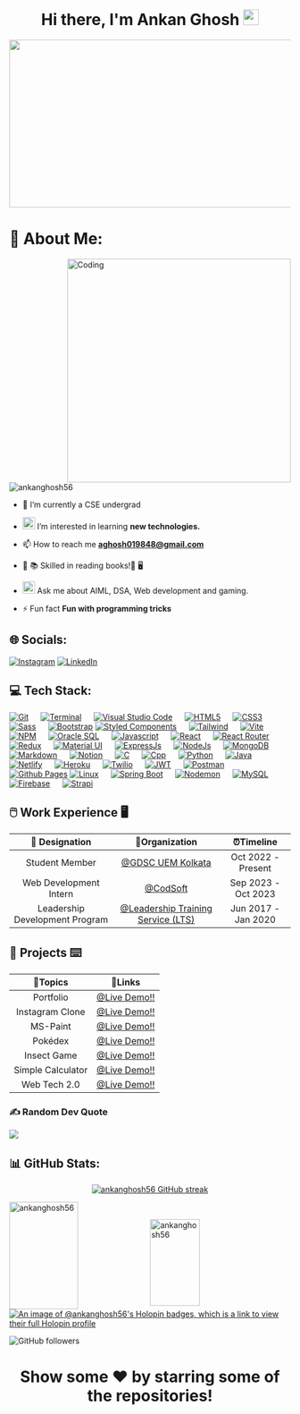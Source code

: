 <h1 align="center">Hi there, I'm Ankan Ghosh <img src="https://emojis.slackmojis.com/emojis/images/1531849430/4246/blob-sunglasses.gif?1531849430" width="28"/></h1>
<div align="center">
  <img src="https://media.giphy.com/media/dWesBcTLavkZuG35MI/giphy.gif" width="600" height="300"/>
</div>
<h1 align="left">💫 About Me:</h1>
<img align="right" alt="Coding" width="400" src="https://c.tenor.com/41I-iMyClCgAAAAd/programmer-programming.gif">

<img src="https://komarev.com/ghpvc/?username=ankanghosh56&label=Profile%20views&color=0e75b6&style=flat&color=blueviolet" alt="ankanghosh56" />

- 🌱 I’m currently a CSE undergrad
  
-  <img src="https://techstack-generator.vercel.app/react-icon.svg" alt="icon" width="22" height="22" /> I’m interested in learning **new technologies.**

- 📫 How to reach me **aghosh019848@gmail.com**
  
- 📖 📚 Skilled in reading books!📕 🖥️
  
- <img src="https://raw.githubusercontent.com/Tarikul-Islam-Anik/Animated-Fluent-Emojis/master/Emojis/Activities/Crystal%20Ball.png" alt="Crystal Ball" width="22" height="22" /> Ask me about AIML, DSA, Web development and gaming.

- ⚡ Fun fact **Fun with programming tricks**

</p>

## 🌐 Socials:
[![Instagram](https://img.shields.io/badge/Instagram-%23E4405F.svg?logo=Instagram&logoColor=white)](https://www.instagram.com/_a_tough_guy_/) [![LinkedIn](https://img.shields.io/badge/LinkedIn-%230077B5.svg?logo=linkedin&logoColor=white)](https://www.linkedin.com/in/ankan-ghosh65) 


## 💻 Tech Stack:
<p>
    <a href="https://git-scm.com/"><img alt="Git" src="https://img.shields.io/badge/Git-F05032?style=for-the-badge&logo=git&logoColor=white"></a>
  &emsp;
    <a href="https://docs.microsoft.com/en-us/windows/terminal/"><img alt="Terminal" src="https://img.shields.io/badge/windows%20terminal-4D4D4D?style=for-the-badge&logo=windows%20terminal&logoColor=white"></a>
     &emsp;
    <a href="https://code.visualstudio.com/"><img alt="Visual Studio Code" src="https://img.shields.io/badge/Visual_Studio_Code-0078D4?style=for-the-badge&logo=visual%20studio%20code&logoColor=white"></a>
  &emsp;
    <a href="https://developer.mozilla.org/en-US/docs/Web/HTML"><img alt="HTML5" src="https://img.shields.io/badge/HTML5-E34F26?style=for-the-badge&logo=html5&logoColor=white"></a>
    &emsp;
    <a href="https://developer.mozilla.org/en-US/docs/Web/CSS" target="_blank"><img alt="CSS3" src="https://img.shields.io/badge/CSS3-1572B6?style=for-the-badge&logo=css3&logoColor=white"></a>
     &emsp;
     <a href="https://sass-lang.com/" target="_blank"><img alt="Sass" src="https://img.shields.io/badge/Sass-CC6699?style=for-the-badge&logo=sass&logoColor=white"></a>
     &emsp;
    <a href="https://getbootstrap.com/" target="_blank"><img alt="Bootstrap" src="https://img.shields.io/badge/Bootstrap-563D7C?style=for-the-badge&logo=bootstrap&logoColor=white"></a>
        <a href="https://styled-components.com/" target="_blank"><img alt="Styled Components" src="https://img.shields.io/badge/styled--components-DB7093?style=for-the-badge&logo=styled-components&logoColor=white"></a>
     &emsp;
     <a href="https://tailwindcss.com//" target="_blank"><img alt="Tailwind" src="https://img.shields.io/badge/Tailwind_CSS-38B2AC?style=for-the-badge&logo=tailwind-css&logoColor=white"></a>
     &emsp;
     <a href="https://vitejs.dev/" target="_blank"><img alt="Vite" src="https://img.shields.io/badge/Vite-B73BFE?style=for-the-badge&logo=vite&logoColor=FFD62E"></a>
    &emsp;
    <a href="https://www.npmjs.com/" target="_blank"><img alt="NPM" src="https://img.shields.io/badge/npm-CB3837?style=for-the-badge&logo=npm&logoColor=white"></a>
    &emsp;
     <a href="https://www.oracle.com/in/database/technologies/" target="_blank"><img alt="Oracle SQL" src="https://img.shields.io/badge/Oracle-F80000?style=for-the-badge&logo=oracle&logoColor=white"></a>
     &emsp;
    <a href="https://www.javascript.com/" target="_blank"><img alt="Javascript" src="https://img.shields.io/badge/JavaScript-323330?style=for-the-badge&logo=javascript&logoColor=F7DF1E"></a>
     &emsp;
    <a href="https://reactjs.org/"><img alt="React" src="https://img.shields.io/badge/React-20232A?style=for-the-badge&logo=react&logoColor=61DAFB"></a>
     &emsp; 
    <a href="https://reactrouter.com/en/main"><img alt="React Router" src="https://img.shields.io/badge/React_Router-CA4245?style=for-the-badge&logo=react-router&logoColor=white"></a>
     &emsp; 
    <a href="https://react-redux.js.org/"><img alt="Redux" src="https://img.shields.io/badge/Redux-593D88?style=for-the-badge&logo=redux&logoColor=white"></a>
     &emsp; 
    <a href="https://mui.com/"><img alt="Material UI" src="https://img.shields.io/badge/Material%20UI-007FFF?style=for-the-badge&logo=mui&logoColor=white"></a>
     &emsp;
    <a href="https://expressjs.com/"><img alt="ExpressJs" src="https://img.shields.io/badge/Express.js-000000?style=for-the-badge&logo=express&logoColor=white"></a>
     &emsp;
    <a href="https://nodejs.org/en/"><img alt="NodeJs" src="https://img.shields.io/badge/Node.js-339933?style=for-the-badge&logo=nodedotjs&logoColor=white"></a>
     &emsp;
    <a href="https://www.mongodb.com/home"><img alt="MongoDB" src="https://img.shields.io/badge/MongoDB-4EA94B?style=for-the-badge&logo=mongodb&logoColor=white"></a>
     &emsp;
    <a href="https://www.markdownguide.org/"><img alt="Markdown" src="https://img.shields.io/badge/Markdown-000000?style=for-the-badge&logo=markdown&logoColor=white"></a>
     &emsp;
    <a href="https://www.notion.so/"><img alt="Notion" src="https://img.shields.io/badge/Notion-000000?style=for-the-badge&logo=notion&logoColor=white"></a>
     &emsp;
    <a href="https://www.cprogramming.com/"><img alt="C" src="https://img.shields.io/badge/C-00599C?style=for-the-badge&logo=c&logoColor=white"></a>
     &emsp;
    <a href="https://www.cplusplus.com/"><img alt="Cpp" src="https://img.shields.io/badge/C%2B%2B-00599C?style=for-the-badge&logo=c%2B%2B&logoColor=white"></a>
     &emsp;
     <a href="https://www.python.org/"><img alt="Python" src="https://img.shields.io/badge/python-3670A0?style=for-the-badge&logo=python&logoColor=ffdd54"></a>
     &emsp;
    <a href="https://www.java.com/en/"><img alt="Java" src="https://img.shields.io/badge/java-%23ED8B00.svg?style=for-the-badge&logo=java&logoColor=white"></a>
     &emsp;
    <a href="https://www.netlify.com/"><img alt="Netlify" src="https://img.shields.io/badge/Netlify-00C7B7?style=for-the-badge&logo=netlify&logoColor=white"></a>
     &emsp;
    <a href="https://www.heroku.com/"><img alt="Heroku" src="https://img.shields.io/badge/Heroku-430098?style=for-the-badge&logo=heroku&logoColor=white"></a>
     &emsp;
     <a href="https://www.twilio.com/"><img alt="Twilio" src="https://img.shields.io/badge/Twilio-F22F46?style=for-the-badge&logo=Twilio&logoColor=white"></a>
     &emsp;
    <a href="https://jwt.io/"><img alt="JWT" src="https://img.shields.io/badge/JWT-000000?style=for-the-badge&logo=JSON%20web%20tokens&logoColor=white"></a>
     &emsp;
    <a href="https://www.postman.com/"><img alt="Postman" src="https://img.shields.io/badge/Postman-FF6C37?style=for-the-badge&logo=Postman&logoColor=white"></a>
     &emsp;
    <a href="https://pages.github.com/"><img alt="Github Pages" src="https://img.shields.io/badge/github%20pages-121013?style=for-the-badge&logo=github&logoColor=white"></a>
    <a href="https://www.linux.org/"><img alt="Linux" src="https://img.shields.io/badge/Linux-FCC624?style=for-the-badge&logo=linux&logoColor=black"></a>
     &emsp;
    <a href="https://spring.io/projects/spring-boot"><img alt="Spring Boot" src="https://img.shields.io/badge/Spring-6DB33F?style=for-the-badge&logo=spring&logoColor=white"></a>
     &emsp;
     <a href="https://nodemon.io"><img alt="Nodemon" src="https://img.shields.io/badge/NODEMON-%23323330.svg?style=for-the-badge&logo=nodemon&logoColor=%BBDEAD"></a>
     &emsp;
     <a href="https://www.mysql.com"><img alt="MySQL" src="https://img.shields.io/badge/mysql-%2300f.svg?style=for-the-badge&logo=mysql&logoColor=white"></a>
     &emsp;
     <a href="https://firebase.google.com/"><img alt="Firebase" src="https://img.shields.io/badge/firebase-%23039BE5.svg?style=for-the-badge&logo=firebase"></a>
     &emsp;
     <a href="https://strapi.io/"><img alt="Strapi" src="https://img.shields.io/badge/strapi-%232E7EEA.svg?style=for-the-badge&logo=strapi&logoColor=white"></a>
     &emsp;
</p>




## :computer_mouse: Work Experience :desktop_computer:

| 💼 Designation |  🏢Organization | ⏰Timeline  |
| :-: | :-: | :-: |
| Student Member | [@GDSC UEM Kolkata](https://gdsc.community.dev/university-of-engineering-management-kolkata/) | Oct 2022 - Present |
| Web Development Intern | [@CodSoft](https://www.codsoft.in) | Sep 2023 - Oct 2023 |
| Leadership Development Program | [@Leadership Training Service (LTS)](https://drive.google.com/file/d/14MUG4ci2hj-14w7XFDC6y_ML4kgGD5RH/view) | Jun 2017 - Jan 2020 |


## 🚀 Projects :keyboard:

| 📌Topics |  📎Links |
| :-: | :-: |
| Portfolio | [@Live Demo!!](https://ankanghosh56.github.io/Portfolio/) |
| Instagram Clone | [@Live Demo!!](https://jzirbc.csb.app) |
| MS-Paint | [@Live Demo!!](https://cliffwork65.github.io/take/) |
| Pokédex | [@Live Demo!!](https://ankanghosh56.github.io/Pokedex/) |
| Insect Game | [@Live Demo!!](https://ankanghosh56.github.io/Insect_Catcher/) |
| Simple Calculator | [@Live Demo!!](https://ankanghosh56.github.io/Calculator/calc.html) |
| Web Tech 2.0 | [@Live Demo!!](https://aghosh019848.wixsite.com/wadhwani) | 


### ✍️ Random Dev Quote
![](https://quotes-github-readme.vercel.app/api?type=horizontal&theme=radical)


## 📊 GitHub Stats:
<p align="center">
  <a href="https://github.com/AnkanGhosh56">
    <img src="https://github-readme-streak-stats.herokuapp.com/?user=ankanghosh56&theme=radical&border=7F3FBF&background=0D1117" alt="ankanghosh56 GitHub streak"/>
  </a>
</p>

<p>&nbsp;<img align="left" src="https://github-readme-stats.vercel.app/api?username=ankanghosh56&show_icons=true&count_private=true&theme=react&border_color=7F3FBF&bg_color=0D1117&title_color=F85D7F&icon_color=F8D866"height="192px" width="49.5%" alt="ankanghosh56" /></p>
<p><img align="left" src="https://github-readme-stats.vercel.app/api/top-langs?username=ankanghosh56&show_count=8&layout=compact&theme=react&border_color=7F3FBF&bg_color=0D1117&title_color=F85D7F&icon_color=F8D866"height="155px" width="42%" alt="ankanghosh56" /></p><br>


[![An image of @ankanghosh56's Holopin badges, which is a link to view their full Holopin profile](https://holopin.me/ankanghosh56)](https://holopin.io/@ankanghosh56)

<img alt="GitHub followers" src="https://img.shields.io/github/followers/AnkanGhosh56?style=social"/> 

<h1 align="center">Show some ❤ by starring some of the repositories!</h1>
